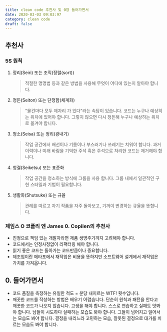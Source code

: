 ```yaml
---
title: clean code 추천사 및 0장 들어가면서
date: 2020-03-03 09:03:97
category: clean code
draft: false
---
```


## 추천사

### 5S 원칙

1. 정리(Seiri) 또는 조직(정럴(sort))
   > 적절한 명명법 등과 같은 방법을 사용해 무엇이 어디에 있는지 알아야 합니다.
2. 정돈(Seiton) 또는 단정함(체계화)
   > "물건마다 모두 제자리 가 있다"라는 속담이 있습니다. 코드는 누구나 예상히는 위치에 있어야 합니다. 그렇지 않으면 다시 정돈해 누구나 예상하는 위치로 옮겨야 합니다.
3. 청소(Seisa) 또는 정리(광내기)
   > 작업 공간에서 배선이나 기름이나 부스러기나 쓰레기는 치워야 합니다. 과거 이력이나 미래 바람을 기억한 주석 혹은 주석으로 처리한 코드는 제거해야 합니다.
4. 청결(Seiketsu) 또는 표준화
   > 작업 공간을 청소하는 방식에 그룹을 사용 합니다. 그룹 내에서 일관적인 구현 스타일과 기법이 필요합니다.
5. 생활화(Shutsuke) 또는 규율
   > 관례를 따르고 자기 작품을 자주 돌아보고, 기꺼이 변경하는 규율을 뜻합니다.

### 제임스 O 코플리 엔 James 0. Copiien의 추천사

- 진정으로 책임 있는 개발자라면 제품 생명주기까지 고려해야 합니다.
- 코드에서는 인정사정없이 리팩터링 해야 합니다.
- 읽기 좋은 코드는 돌아가는 코드만큼이나 중요합니다.
- 제조업이란 메타포에서 재작업은 비용을 뜻하지만 소프트웨어 설계에서 재작업은 가치를 가져옵니다.

## 0. 들어가면서

- 코드 품질을 측정하는 유일한 척도 = 분당 내지르는 WTF! 횟수입니다.
- 깨끗한 코드를 작성하는 방법은 배우기 어렵습니다. 단순히 원칙과 패턴을 안다고 깨끗한 코드가 나오지 않습니다. 고생을 해야 합니다. 스스로 연습하고 실패도 맛봐야 합니다. 남들이 시도하다 실패하는 모습도 봐야 합니다. 그들이 넘어지고 일어서는 모습도 봐야 합니다. 결정을 내리느라 고민하는 모습, 잘못된 결정으로 대가를 치르는 모습도 봐야 합니다.
